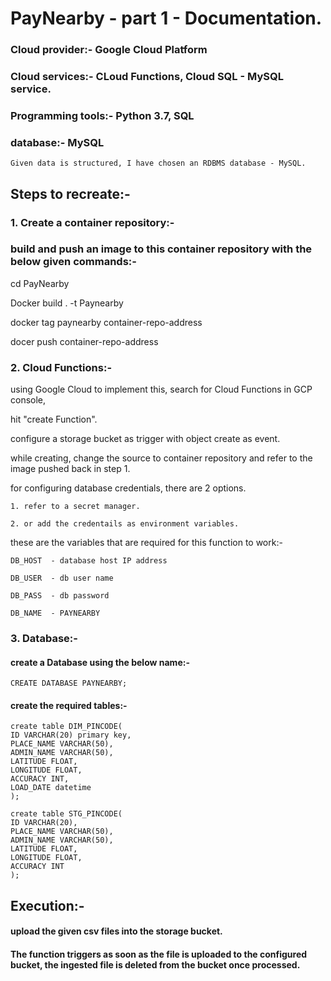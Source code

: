 # PayNearby - part 1 - Documentation.

### Cloud provider:- Google Cloud Platform
### Cloud services:- CLoud Functions, Cloud SQL - MySQL service.
### Programming tools:- Python 3.7, SQL
### database:- MySQL
    Given data is structured, I have chosen an RDBMS database - MySQL.

## Steps to recreate:-
### 1. Create a container repository:-
### build and push an image to this container repository with the below given commands:-
cd PayNearby

Docker build . -t Paynearby

docker tag paynearby container-repo-address

docer push container-repo-address

### 2. Cloud Functions:-

using Google Cloud to implement this, search for Cloud Functions in GCP console, 

hit "create Function". 

configure a storage bucket as trigger with object create as event.

while creating, change the source to container repository and refer to the image pushed back in step 1.

for configuring database credentials, there are 2 options.

    1. refer to a secret manager.

    2. or add the credentails as environment variables.
 
these are the variables that are required for this function to work:-

    DB_HOST  - database host IP address

    DB_USER  - db user name

    DB_PASS  - db password

    DB_NAME  - PAYNEARBY

### 3. Database:-

#### create a Database using the below name:-

    CREATE DATABASE PAYNEARBY;

#### create the required tables:-

    create table DIM_PINCODE(
    ID VARCHAR(20) primary key,
    PLACE_NAME VARCHAR(50),
    ADMIN_NAME VARCHAR(50),
    LATITUDE FLOAT,
    LONGITUDE FLOAT,
    ACCURACY INT,
    LOAD_DATE datetime
    );

    create table STG_PINCODE(
    ID VARCHAR(20),
    PLACE_NAME VARCHAR(50),
    ADMIN_NAME VARCHAR(50),
    LATITUDE FLOAT,
    LONGITUDE FLOAT,
    ACCURACY INT
    );

## Execution:-
#### upload the given csv files into the storage bucket.
#### The function triggers as soon as the file is uploaded to the configured bucket, the ingested file is deleted from the bucket once processed.
